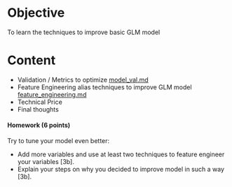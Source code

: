 # Objective
To learn the techniques to improve basic GLM model

# Content
- Validation / Metrics to optimize [model_val.md](model_val.md)
- Feature Engineering alias techniques to improve GLM model [feature_engineering.md](feature_engineering.md)
- Technical Price 
- Final thoughts


#### Homework (6 points)  
Try to tune your model even better:
- Add more variables and use at least two techniques to feature engineer your variables [3b]. 
- Explain your steps on why you decided to improve model in such a way [3b].